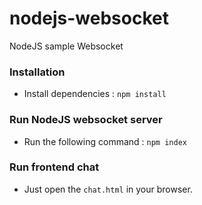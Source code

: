 # nodejs-websocket
NodeJS sample Websocket
### Installation

- Install dependencies : `npm install`
### Run NodeJS websocket server

- Run the following command : `npm index`

### Run frontend chat

- Just open the `chat.html` in your browser.